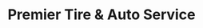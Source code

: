 ---
title: "Premier Tire & Auto Service"
url: /cleveland/premier-tire-and-auto-service/
shop: car repair
---